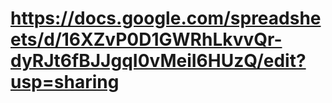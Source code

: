 # https://docs.google.com/spreadsheets/d/16XZvP0D1GWRhLkvvQr-dyRJt6fBJJgqI0vMeiI6HUzQ/edit?usp=sharing
